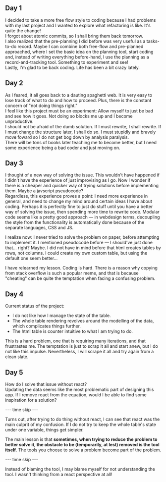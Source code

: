 ## Day 1

I decided to take a more free flow style to coding because I had problems with my last project and I wanted to explore what refactoring is like. It's quite the change!  
I forgot about atomic commits, so I shall bring them back tomorrow.  
I also realized that the pre-planning I did before was very useful as a tasks-to-do record. Maybe I can combine both free-flow and pre-planned approached, where I set the basic idea on the planning tool, start coding and, instead of writing everything before-hand, I use the planning as a record-and-tracking tool. Something to experiment and see!  
Lastly, I'm glad to be back coding. Life has been a bit crazy lately.

## Day 2

As I feared, it all goes back to a dauting spaghetti web. It is very easy to lose track of what to do and how to proceed. Plus, there is the constant concern of "not doing things right."  
I feel like this project must be an experiment: Allow myself to just be bad and see how it goes. Not doing so blocks me up and I become unproductive.  
I should not be afraid of the dumb solution. If I must rewrite, I shall rewrite. If I must change the structure later, I shall do so. I must stupidly and bravely move foward so I do not get bog down by analysis paralysis.  
There will be tons of books later teaching me to become better, but I need some experience being a bad coder and just moving on.

## Day 3

I thought of a new way of solving the issue. This wouldn't have happened if I didn't have the experience of just improvising as I go. Now I wonder if there is a cheaper and quicker way of trying solutions before implementing them. Maybe a javscript pseudocode?  
Regardless, this experience proves a point: I need more experience in general, and need to change my mind around certain ideas I have about coding. Perhaps it is perfectly fine to just do stuff until you have a better way of solving the issue, then spending more time to rewrite code. Modular code seems like a pretty good approach — in webdesign terms, decoupling the style from the functionality is automatically done because of the separate languages, CSS and JS.

I realize now: I never tried to solve the problem on paper, before attempting to implement it. I mentioned pseudocode before — I should've just done that... right? Maybe. I did not have in mind before that html creates tables by rows, not columns. I could create my own custom table, but using the default one seem better...

I have relearned my lesson. Coding is hard. There is a reason why copying from stack overflow is such a popular meme, and that is because "cheating" can be quite the temptation when facing a confusing problem.

## Day 4

Current status of the project:

- I do not like how I manage the state of the table.
- The whole table rendering revolves around the modelling of the data, which complicates things further.
- The html table is counter intuitive to what I am trying to do.

This is a hard problem, one that is requiring many iterations, and that frustrastes me. The temptation is just to scrap it all and start anew, but I do not like this impulse. Nevertheless, I will scrape it all and try again from a clean slate.

## Day 5

How do I solve that issue without react?  
Updating the data seems like the most problematic part of designing this app. If I remove react from the equation, would I be able to find some inspiration for a solution?

--- time skip ---

Turns out, after trying to do thing without react, I can see that react was the main culprit of my confusion. If I do not try to keep the whole table's state under one variable, things get simpler.

The main lesson is that **sometimes, when trying to reduce the problem to better solve it, the obstacle to be (temporarily, at lest) removed is the tool itself.** The tools you choose to solve a problem become part of the problem. 

--- time skip ---

Instead of blaming the tool, I may blame myself for not understanding the tool. I wasn't thinking from a react perspective at all!
